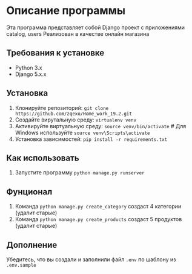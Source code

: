 # Описание программы

Эта программа представляет собой Django проект с приложениями catalog, users
Реализован в качестве онлайн магазина

## Требования к установке

- Python 3.x
- Django 5.x.x

## Установка
  
1. Клонируйте репозиторий: `git clone https://github.com/zqexo/Home_work_19.2.git`
2. Создайте вирутальную среду: `virtualenv venv`
3. Активируйте виртуальную среду: `source venv/bin/activate`  # Для Windows используйте `source venv\Scripts\activate`
4. Установка зависимостей: `pip install -r requirements.txt`

## Как использовать

1. Запустите программу `python manage.py runserver`

## Фунционал 

1. Команда `python manage.py create_category` создаст 4 категории (удалит старые)
2. Команда `python manage.py create_products` создаст 5 продуктов (удалит старые)

## Дополнение 

Убедитесь, что вы создали и заполнили файл `.env` по шаблону из `.env.sample`

